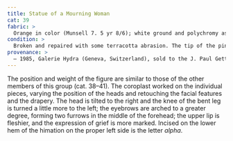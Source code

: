 ```yaml
---
title: Statue of a Mourning Woman
cat: 39
fabric: >
  Orange in color (Munsell 7. 5 yr 8/6); white ground and polychromy as on the previous piece. Polychromy: organic pink (vertical decoration along the proper right side of the chiton); iron-based red pigment on the hair and feet, with minor traces in the mouth.
condition: >
  Broken and repaired with some terracotta abrasion. The tip of the pinky finger on the left hand is missing; the middle, ring, and pinky fingers of the right hand have been broken and reattached. The figure retains a heavy layer of burial accretion and modern overpaint, which covers the white ground.
provenance: >
  – 1985, Galerie Hydra (Geneva, Switzerland), sold to the J. Paul Getty Museum, 1985.
---
```


The position and weight of the figure are similar to those of the other
members of this group (cat. 38–41). The coroplast worked on the
individual pieces, varying the position of the heads and retouching the
facial features and the drapery. The head is tilted to the right and the
knee of the bent leg is turned a little more to the left; the eyebrows
are arched to a greater degree, forming two furrows in the middle of the
forehead; the upper lip is fleshier, and the expression of grief is more
marked. Incised on the lower hem of the himation on the proper left side
is the letter *alpha*.
